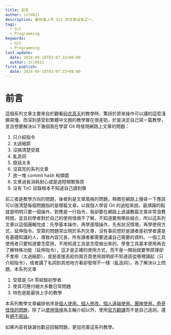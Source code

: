 ```yaml
---
title: 前言
author: zsl0621
description: 最快速上手 Git 的文章沒有之一。
tags:
  - Git
  - Programming
keywords:
  - Git
  - Programming
last_update:
  date: 2024-09-10T03:07:33+08:00
  author: zsl0621
first_publish:
  date: 2024-09-10T03:07:33+08:00
---
```


# 前言

這個系列文章主要來自於觀看[码农高天](https://www.youtube.com/watch?v=uj8hjLyEBmU)的教學時，驚訝於原來操作可以講的這麼淺顯易懂，而深刻感受到繁體中文圈的教學實在很差勁，於是決定自己寫一篇教學，並且想要解決以下幾個我在學習 Git 時發現網路上文章的問題：

1. 只介紹指令
2. 太過細節
0. 沒搞清楚受眾
3. 亂造詞
4. 廢話太多
5. 沒寫完的系列文章
6. 放一堆 commit hash 和擷圖
7. 文章過長消耗耐心或是過短頻繁換頁
8. 沒有 ToC 目錄根本不知道自己讀到哪

前三者是教學方向的問題，後者則是文章風格的問題，稍微在網路上搜尋一下應該可以很清楚每個問題指的是哪篇文章。以我個人學習 Git 的過程來說，最煩躁的點就是明明只要一個操作，對應是一行指令，我卻要在網路上過濾數篇文章非常浪費時間，並且初學者對於自己的使用情境不了解，不知道要用哪些組合，所以這系列文章以這個邏輯完成：先學基本操作，再學進階操作，先有狀況情境，再學使用方式、延伸指令。受眾的問題常出現於系列文章，沒有事前想好是讀者是初學者還是有基礎知識的人，導致內容冗長，所有讀者都需要過濾自己需要的資料。一個工具使用者只要知道要怎麼用，不用知道工具是怎麼做出來的，學會工具基本使用再去了解特殊功能（延伸指令），這才是正確的使用方式，而不是一開始就要學原理卻不會用（太過細節），或是直接丟給你兩百頁使用說明卻不知道該從哪裡讀起（只介紹指令），或者講了名詞到其他地方看卻發現不一樣（亂造詞）。為了解決以上問題，本系列文章

1. 受眾是 Git 零經驗初學者
2. 使其可應付絕大多數日常問題
3. 特色是能最快上手的教學

本系列教學文章編排依序是<u>個人使用、個人修改、個人遠端使用、團隊使用、奇奇怪怪的問題</u>，除了以<u>使用情境</u>為主軸介紹以外，使用[官方翻譯](https://git-scm.com/book/zh/v2)而不是自己造詞，還有<u>絕不廢話</u>。

如果內容有缺漏也歡迎回報問題，更加完善這系列教學。

